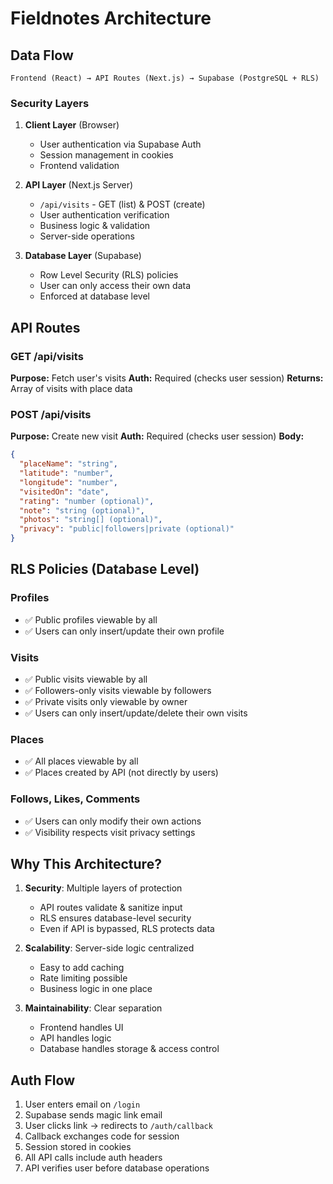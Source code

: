 # Fieldnotes Architecture

## Data Flow

```
Frontend (React) → API Routes (Next.js) → Supabase (PostgreSQL + RLS)
```

### Security Layers

1. **Client Layer** (Browser)
   - User authentication via Supabase Auth
   - Session management in cookies
   - Frontend validation

2. **API Layer** (Next.js Server)
   - `/api/visits` - GET (list) & POST (create)
   - User authentication verification
   - Business logic & validation
   - Server-side operations

3. **Database Layer** (Supabase)
   - Row Level Security (RLS) policies
   - User can only access their own data
   - Enforced at database level

## API Routes

### GET /api/visits
**Purpose:** Fetch user's visits
**Auth:** Required (checks user session)
**Returns:** Array of visits with place data

### POST /api/visits
**Purpose:** Create new visit
**Auth:** Required (checks user session)
**Body:**
```json
{
  "placeName": "string",
  "latitude": "number",
  "longitude": "number",
  "visitedOn": "date",
  "rating": "number (optional)",
  "note": "string (optional)",
  "photos": "string[] (optional)",
  "privacy": "public|followers|private (optional)"
}
```

## RLS Policies (Database Level)

### Profiles
- ✅ Public profiles viewable by all
- ✅ Users can only insert/update their own profile

### Visits
- ✅ Public visits viewable by all
- ✅ Followers-only visits viewable by followers
- ✅ Private visits only viewable by owner
- ✅ Users can only insert/update/delete their own visits

### Places
- ✅ All places viewable by all
- ✅ Places created by API (not directly by users)

### Follows, Likes, Comments
- ✅ Users can only modify their own actions
- ✅ Visibility respects visit privacy settings

## Why This Architecture?

1. **Security**: Multiple layers of protection
   - API routes validate & sanitize input
   - RLS ensures database-level security
   - Even if API is bypassed, RLS protects data

2. **Scalability**: Server-side logic centralized
   - Easy to add caching
   - Rate limiting possible
   - Business logic in one place

3. **Maintainability**: Clear separation
   - Frontend handles UI
   - API handles logic
   - Database handles storage & access control

## Auth Flow

1. User enters email on `/login`
2. Supabase sends magic link email
3. User clicks link → redirects to `/auth/callback`
4. Callback exchanges code for session
5. Session stored in cookies
6. All API calls include auth headers
7. API verifies user before database operations